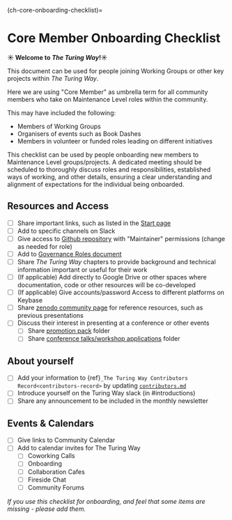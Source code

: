(ch-core-onboarding-checklist)=
# Core Member Onboarding Checklist

**☀️ Welcome to *The Turing Way*!☀️**


This document can be used for people joining Working Groups or other key projects within _The Turing Way_. 

Here we are using "Core Member" as umbrella term for all community members who take on Maintenance Level roles within the community.

This may have included the following:
- Members of Working Groups
- Organisers of events such as Book Dashes
- Members in volunteer or funded roles leading on different initiatives

This checklist can be used by people onboarding new members to Maintenance Level groups/projects.
A dedicated meeting should be scheduled to thoroughly discuss roles and responsibilities, established ways of working, and other details, ensuring a clear understanding and alignment of expectations for the individual being onboarded.

## Resources and Access

- [ ] Share important links, such as listed in the [Start page](https://the-turing-way.start.page/)
- [ ] Add to specific channels on Slack
- [ ] Give access to [Github repository](https://github.com/alan-turing-institute/the-turing-way) with "Maintainer" permissions (change as needed for role)
- [ ] Add to [Governance Roles document](https://github.com/the-turing-way/the-turing-way/blob/main/GOVERNANCE_ROLES.md)
- [ ] Share _The Turing Way_ chapters to provide background and technical information important or useful for their work
- [ ] (If applicable) Add directly to Google Drive or other spaces where documentation, code or other resources will be co-developed
- [ ] (If applicable) Give accounts/password Access to different platforms on Keybase
- [ ] Share [zenodo community page](https://zenodo.org/communities/the-turing-way/?page=1&size=20) for reference resources, such as previous presentations
- [ ] Discuss their interest in presenting at a conference or other events
    - [ ] Share [promotion pack](https://drive.google.com/drive/u/1/folders/1mzGmbJkPnP5q1goQesxDc_E5zAPL0eTF) folder
    - [ ] Share [conference talks/workshop applications](https://drive.google.com/drive/u/0/folders/1eNHq9sXq6Z8Q5Ep0MzNS0GsB3FKgTi3E) folder

## About yourself

- [ ] Add your information to {ref}`_The Turing Way Contributors Record<contributors-record>` by updating [`contributors.md`](https://github.com/the-turing-way/the-turing-way/blob/main/contributors.md)
- [ ] Introduce yourself on the Turing Way slack (in #introductions)
- [ ] Share any announcement to be included in the monthly newsletter

## Events & Calendars

- [ ] Give links to Community Calendar
- [ ] Add to calendar invites for The Turing Way
    - [ ] Coworking Calls
    - [ ] Onboarding
    - [ ] Collaboration Cafes
    - [ ] Fireside Chat
    - [ ] Community Forums

*If you use this checklist for onboarding, and feel that some items are missing - please add them.*
